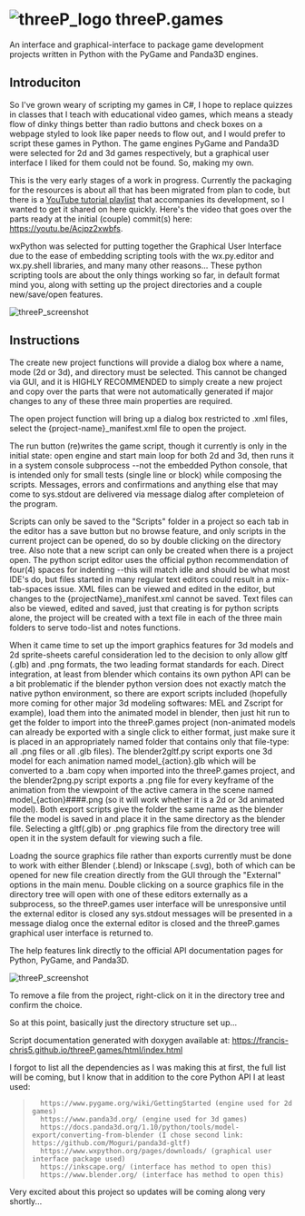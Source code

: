 #  ![threeP_logo](https://user-images.githubusercontent.com/50467171/101322789-9938f100-3835-11eb-8039-757b020a1da2.png) threeP.games

An interface and graphical-interface to package game development projects written in Python with the PyGame and Panda3D engines.

<h2>Introduciton</h2>

So I've grown weary of scripting my games in C#, I hope to replace quizzes in classes that I teach with educational video games, which means a steady flow of dinky things better than radio buttons and check boxes on a webpage styled to look like paper needs to flow out, and I would prefer to script these games in Python. The game engines PyGame and Panda3D were selected for 2d and 3d games respectively, but a graphical user interface I liked for them could not be found. So, making my own.


This is the very early stages of a work in progress. Currently the packaging for the resources is about all that has been migrated from plan to code, but there is a <a href="https://www.youtube.com/playlist?list=PLBA4kDe4kZOo_WFbTgha65ItMjBETfl5y">YouTube tutorial playlist</a> that accompanies its development, so I wanted to get it shared on here quickly. Here's the video that goes over the parts ready at the initial (couple) commit(s) here: https://youtu.be/Acjpz2xwbfs.


wxPython was selected for putting together the Graphical User Interface due to the ease of embedding scripting tools with the wx.py.editor and wx.py.shell libraries, and many many other reasons... These python scripting tools are about the only things working so far, in default format mind you, along with setting up the project directories and a couple new/save/open features. 

![threeP_screenshot](https://user-images.githubusercontent.com/50467171/101975528-42ebf980-3c0b-11eb-9e27-16e5628f3bf7.jpg)

<h2>Instructions</h2>


The create new project functions will provide a dialog box where a name, mode (2d or 3d), and directory must be selected. This cannot be changed via GUI, and it is HIGHLY RECOMMENDED to simply create a new project and copy over the parts that were not automatically generated if major changes to any of these three main properties are required.

The open project function will bring up a dialog box restricted to .xml files, select the {project-name}_manifest.xml file to open the project.

The run button (re)writes the game script, though it currently is only in the initial state: open engine and start main loop for both 2d and 3d, then runs it in a system console subprocess --not the embedded Python console, that is intended only for small tests (single line or block) while composing the scripts. Messages, errors and confirmations and anything else that may come to sys.stdout are delivered via message dialog after completeion of the program.

Scripts can only be saved to the "Scripts" folder in a project so each tab in the editor has a save button but no browse feature, and only scripts in the current project can be opened, do so by double clicking on the directory tree. Also note that a new script can only be created when there is a project open. The python script editor uses the official python recommendation of four(4) spaces for indenting --this will match idle and should be what most IDE's do, but files started in many regular text editors could result in a mix-tab-spaces issue. XML files can be viewed and edited in the editor, but changes to the {projectName}_manifest.xml cannot be saved. Text files can also be viewed, edited and saved, just that creating is for python scripts alone, the project will be created with a text file in each of the three main folders to serve todo-list and notes functions.

When it came time to set up the import graphics features for 3d models and 2d sprite-sheets careful consideration led to the decision to only allow gltf (.glb) and .png formats, the two leading format standards for each. Direct integration, at least from blender which contains its own python API can be a bit problematic if the blender python version does not exactly match the native python environment, so there are export scripts included (hopefully more coming for other major 3d modeling softwares: MEL and Zscript for example), load them into the animated model in blender, then just hit run to get the folder to import into the threeP.games project (non-animated models can already be exported with a single click to either format, just make sure it is placed in an appropriately named folder that contains only that file-type: all .png files or all .glb files). The blender2gltf.py script exports one 3d model for each animation named model_{action}.glb which will be converted to a .bam copy when imported into the threeP.games project, and the blender2png.py script exports a .png file for every keyframe of the animation from the viewpoint of the active camera in the scene named model_{action}####.png (so it will work whether it is a 2d or 3d animated model). Both export scripts give the folder the same name as the blender file the model is saved in and place it in the same directory as the blender file. Selecting a gltf(.glb) or .png graphics file from the directory tree will open it in the system default for viewing such a file.

Loadng the source graphics file rather than exports currently must be done to work with either Blender (.blend) or Inkscape (.svg), both of which can be opened for new file creation directly from the GUI through the "External" options in the main menu. Double clicking on a source graphics file in the directory tree will open with one of these editors externally as a subprocess, so the threeP.games user interface will be unresponsive until the external editor is closed any sys.stdout messages will be presented in a message dialog once the external editor is closed and the threeP.games graphical user interface is returned to.

The help features link directly to the official API documentation pages for Python, PyGame, and Panda3D.

![threeP_screenshot](https://user-images.githubusercontent.com/50467171/101975564-92322a00-3c0b-11eb-9737-bf69fffd28fb.jpg)

To remove a file from the project, right-click on it in the directory tree and confirm the choice.

So at this point, basically just the directory structure set up...

Script documentation generated with doxygen available at: https://francis-chris5.github.io/threeP.games/html/index.html

I forgot to list all the dependencies as I was making this at first, the full list will be coming, but I know that in addition to the core Python API I at least used:

<blockquote>
      
      https://www.pygame.org/wiki/GettingStarted (engine used for 2d games)
      https://www.panda3d.org/ (engine used for 3d games)
      https://docs.panda3d.org/1.10/python/tools/model-export/converting-from-blender (I chose second link: https://github.com/Moguri/panda3d-gltf)
      https://www.wxpython.org/pages/downloads/ (graphical user interface package used)
      https://inkscape.org/ (interface has method to open this)
      https://www.blender.org/ (interface has method to open this)
      
   </blockquote>
  
  
  Very excited about this project so updates will be coming along very shortly...


